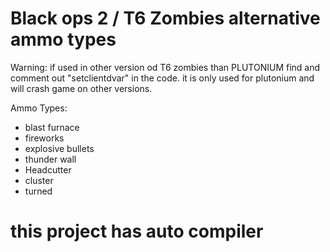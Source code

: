 # Black ops 2 / T6 Zombies alternative ammo types

Warning: if used in other version od T6 zombies than PLUTONIUM find and comment out "setclientdvar" in the code. it is only used for plutonium and will crash game on other versions.

Ammo Types:

- blast furnace
- fireworks
- explosive bullets
- thunder wall
- Headcutter
- cluster
- turned

# this project has auto compiler
